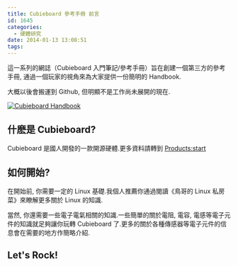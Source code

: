 ```yaml
---
title: Cubieboard 參考手冊 前言
id: 1645
categories:
  - 硬體研究
date: 2014-01-13 13:08:51
tags:
---
```


這一系列的網誌（Cubieboard 入門筆記/參考手冊）旨在創建一個第三方的參考手冊, 通過一個玩家的視角來為大家提供一份簡明的 Handbook.

大概以後會搬運到 Github, 但明顯不是工作尚未展開的現在.

[![Cubieboard Handbook](/wp-content/uploads/2014/01/331777_SC_Handbook_Grey_Q-257x300.jpg)](/wp-content/uploads/2014/01/331777_SC_Handbook_Grey_Q-e1389591451307.jpg)

## <!--more-->

## 什麽是 Cubieboard?

Cubieboard 是國人開發的一款開源硬體.更多資料請轉到 [Products:start](http://docs.cubieboard.org/products/start)

## 如何開始?

在開始前, 你需要一定的 Linux 基礎.我個人推薦你通過閱讀《鳥哥的 Linux 私房菜》來瞭解更多關於 Linux 的知識.

當然, 你還需要一些電子電氣相關的知識.一些簡單的關於電阻, 電容, 電感等電子元件的知識就足夠讓你玩轉 Cubieboard 了.更多的關於各種傳感器等電子元件的信息會在需要的地方作簡略介紹.

## Let's Rock!
